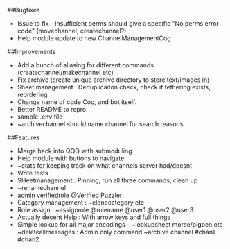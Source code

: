 ##Bugfixes
- Issue to fix - Insufficient perms should give a specific "No perms error code" (movechannel, createchannel?)
- Help module update to new ChannelManagementCog

##Improvements

- Add a bunch of aliasing for different commands (createchannel/makechannel etc)
- Fix archive (create unique archive directory to store text/images in)
- Sheet management :  Deduplicaiton check, check if tethering exists, reordering
- Change name of code Cog, and bot itself.
- Better README to repro
- sample .env file
- ~archivechannel should name channel for search reasons.

##Features

- Merge back into QQQ with submoduling
- Help module with buttons to navigate
- ~stats for keeping track on what channels server had/doesnt
- Write tests
- SHeetmanagement : Pinning, run all three commands, clean up
- ~renamechannel
- admin verifiedrole @Verified Puzzler
- Category management : ~clonecategory etc
- Role assign : ~assignrole @rolename @user1 @user2 @user3 
- Actually decent Help : With arrow keys and full things
- Simple lookup for all major encodings - ~lookupsheet morse/pigpen etc
~deleteallmessages : Admin only command
~archive channel #chan1 #chan2
